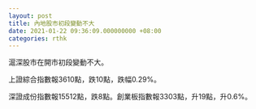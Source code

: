 ```yaml
---
layout: post
title: 內地股市初段變動不大
date: 2021-01-22 09:36:09.000000000 +08:00
categories: rthk
---
```


滬深股市在開市初段變動不大。

上證綜合指數報3610點，跌10點，跌幅0.29%。

深證成份指數報15512點，跌8點。創業板指數報3303點，升19點，升0.6%。
